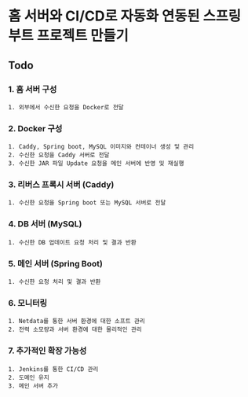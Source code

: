 홈 서버와 CI/CD로 자동화 연동된 스프링 부트 프로젝트 만들기
======================
Todo
-------------------
### 1. 홈 서버 구성
    1. 외부에서 수신한 요청을 Docker로 전달
### 2. Docker 구성
    1. Caddy, Spring boot, MySQL 이미지와 컨테이너 생성 및 관리
    2. 수신한 요청을 Caddy 서버로 전달
    3. 수신한 JAR 파일 Update 요청을 메인 서버에 반영 및 재실행
### 3. 리버스 프록시 서버 (Caddy)
    1. 수신한 요청을 Spring boot 또는 MySQL 서버로 전달 
### 4. DB 서버 (MySQL)
    1. 수신한 DB 업데이트 요청 처리 및 결과 반환
### 5. 메인 서버 (Spring Boot)
    1. 수신한 요청 처리 및 결과 반환
### 6. 모니터링 
    1. Netdata를 통한 서버 환경에 대한 소프트 관리
    2. 전력 소모량과 서버 환경에 대한 물리적인 관리
### 7. 추가적인 확장 가능성
    1. Jenkins를 통한 CI/CD 관리
    2. 도메인 유지
    3. 메인 서버 추가
